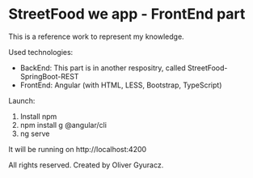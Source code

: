 # StreetFood we app - FrontEnd part

This is a reference work to represent my knowledge.

Used technologies:
  - BackEnd: This part is in another respositry, called StreetFood-SpringBoot-REST
  - FrontEnd: Angular (with HTML, LESS, Bootstrap, TypeScript)
  
Launch:
1) Install npm
2) npm install g @angular/cli
3) ng serve

It will be running on http://localhost:4200

All rights reserved.
Created by Oliver Gyuracz.
